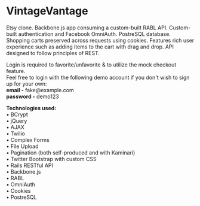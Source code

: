 VintageVantage  
==============  
  
Etsy clone.  Backbone.js app consuming a custom-built RABL API.  Custom-built 
authentication and Facebook OmniAuth.  PostreSQL database.  Shopping carts 
preserved across requests using cookies.  Features rich user experience such as 
adding items to the cart with drag and drop.  API designed to follow principles 
of REST.

Login is required to favorite/unfavorite & to utilize the mock checkout feature.  
Feel free to login with the following demo account if you don't wish to sign up
for your own:  
**email -** fake@<nolink>example.com  
**password -** demo123  
  
  
**Technologies used:**  
• BCrypt  
• jQuery  
• AJAX  
• Twilio  
• Complex Forms  
• File Upload  
• Pagination (both self-produced and with Kaminari)  
• Twitter Bootstrap with custom CSS  
• Rails RESTful API  
• Backbone.js  
• RABL  
• OmniAuth  
• Cookies  
• PostreSQL  